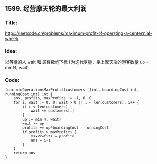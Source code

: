 ## 1599. 经营摩天轮的最大利润
### Title:
https://leetcode.cn/problems/maximum-profit-of-operating-a-centennial-wheel/
### Idea:
以等待的人 wait 和 顾客数组下标 i 为迭代变量，坐上摩天轮的游客数量 up = min(4, wait)
### Code:
```
func minOperationsMaxProfit(customers []int, boardingCost int, runningCost int) int {
	ans, profits, maxProfits := -1, 0, 0
	for i, wait := 0, 0; wait > 0 || i < len(customers); i++ {
		if i < len(customers) {
			wait += customers[i]
		}
		up := min(4, wait)
		wait -= up
		profits += up*boardingCost - runningCost
		if profits > maxProfits {
			maxProfits = profits
			ans = i+1
		}
	}
	return ans
}
```
